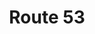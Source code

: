 ---
sortOrder: 1
title: "Route 53"
description: "Chances are, when you typed in nigelaukland.com, you used the DNS servers provided by AWS Route 53. The domain is registered with the AWS Registrar and traffic is directed according to the Hosted Zone entries."
category: "Networking & Content Delivery"
pubDate: "13 February 2025"
heroImage: "/AWS-Route-53.png"
---